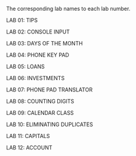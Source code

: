 The corresponding lab names to each lab number.

LAB 01:   TIPS

LAB 02:   CONSOLE INPUT

LAB 03:   DAYS OF THE MONTH

LAB 04:   PHONE KEY PAD

LAB 05:   LOANS

LAB 06:   INVESTMENTS

LAB 07:   PHONE PAD TRANSLATOR

LAB 08:   COUNTING DIGITS

LAB 09:   CALENDAR CLASS

LAB 10:   ELIMINATING DUPLICATES

LAB 11:   CAPITALS

LAB 12:   ACCOUNT
